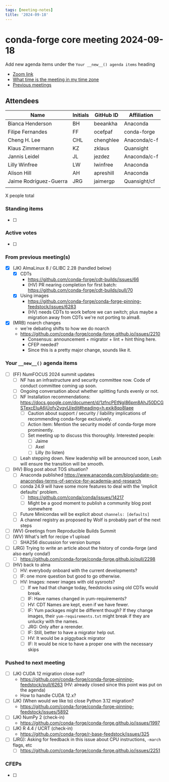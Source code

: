 ```yaml
---
tags: [meeting-notes]
title: '2024-09-18'
---
```

# conda-forge core meeting 2024-09-18

Add new agenda items under the `Your __new__() agenda items` heading

- [Zoom link](https://zoom.us/j/9138593505?pwd=SWh3dE1IK05LV01Qa0FJZ1ZpMzJLZz09)
- [What time is the meeting in my time zone](https://dateful.com/convert/utc?t=5pm)
- [Previous meetings](https://conda-forge.org/community/minutes/)

## Attendees

| Name                    | Initials | GitHub ID        | Affiliation                 |
| ----------------------- | -------- | ---------------  | --------------------------- |
| Bianca Henderson        | BH       | beeankha         | Anaconda                    |
| Filipe Fernandes        | FF       | ocefpaf          | conda-forge                 |
| Cheng H. Lee            | CHL      | chenghlee        | Anaconda/c-f                |
| Klaus Zimmermann        | KZ       | zklaus           | Quansight                   |
| Jannis Leidel           | JL       | jezdez           | Anaconda/c-f                |
| Lilly Winfree           | LW       | lwinfree         | Anaconda                    |
| Alison Hill             | AH       | apreshill        | Anaconda                    |
| Jaime Rodríguez-Guerra  | JRG      | jaimergp         | Quansight/cf                |
|                         |          |                  |                             |

X people total

### Standing items

- [ ]

### Active votes

- [ ]

### From previous meeting(s)

- [x] (JK) AlmaLinux 8 / GLIBC 2.28 (handled below)
  - [x] CDTs
    - https://github.com/conda-forge/cdt-builds/issues/66
    - (HV) PR nearing completion for first batch: https://github.com/conda-forge/cdt-builds/pull/70
  - [x] Using images
    - https://github.com/conda-forge/conda-forge-pinning-feedstock/issues/6283
    - (HV) needs CDTs to work before we can switch; plus maybe a migration away from CDTs we're not porting to alma8.
- [x] (MRB) noarch changes
    - we're debating shifts to how we do noarch
    - https://github.com/conda-forge/conda-forge.github.io/issues/2210
        - Consensus: announcement + migrator + lint + hint thing here.
        - CFEP needed?
        - Since this is a pretty major change, sounds like it.

### Your `__new__()` agenda items

- [ ] (FF) NumFOCUS 2024 summit updates
    - [ ] NF has an infrastructure and security committee now. Code of conduct committee coming up soon.
    - [ ] Ongoing conversation about whether splitting funds evenly or not.
    - [ ] NF Installation recommendations: https://docs.google.com/document/d/1zfncPEtNgI86pm8AhJ50DCGSTexcEIuA6jUofy2yqvU/edit#heading=h.exik8qo8laee
        - [ ] Caution about support / security / liability implications of recommending conda-forge exclusively.
        - [ ] Action item: Mention the security model of conda-forge more prominently.
        - [ ] Set meeting up to discuss this thoroughly. Interested people:
            - [ ] Jaime
            - [ ] Axel
            - [ ] Lilly (to listen)
    - [ ] Leah stepping down. New leadership will be announced soon, Leah will ensure the transition will be smooth.
- [ ] (HV) Blog post about TOS situation?
    - [ ] Anaconda published https://www.anaconda.com/blog/update-on-anacondas-terms-of-service-for-academia-and-research
    - [ ] conda 24.9 will have some more features to deal with the 'implicit defaults' problem.
        - [ ] https://github.com/conda/conda/issues/14217
        - [ ] Might be a good moment to publish a community blog post somewhere
    - [ ] Future Minicondas will be explicit about `channels: [defaults]`
    - [ ] A channel registry as proposed by Wolf is probably part of the next steps
- [ ] (WV) Greetings from Reproducible Builds Summit
- [ ] (WV) What's left for recipe v1 upload
    - [ ] SHA256 discussion for version bumps
- [ ] (JRG) Trying to write an article about the history of conda-forge (and also early conda!)
    - [ ] https://github.com/conda-forge/conda-forge.github.io/pull/2298
- [ ] (HV) back to alma
    - [ ] HV: everybody onboard with the current developments?
    - [ ] IF: one more question but good to go otherwise.
    - [ ] HV: Images: newer images with old sysroots?
        - [ ] If we had that change today, feedstocks using old CDTs would break.
        - [ ] IF: Have names changed in yum-requirements?
        - [ ] HV: CDT Names are kept, even if we have fewer. 
        - [ ] IF: Yum packages might be different though? If they change images, their `yum-requirements.txt` might break if they are unlucky with the names.
        - [ ] JRG: Only after a rerender.
        - [ ] IF: Still, better to have a migrator help out.
        - [ ] HV: It would be a piggyback migrator
        - [ ] IF: It would be nice to have a proper one with the necessary skips

### Pushed to next meeting

- [ ] (JK) CUDA 12 migration close out?
  - https://github.com/conda-forge/conda-forge-pinning-feedstock/pull/6263 (HV: already closed since this point was put on the agenda)
  - How to handle CUDA 12.x?
- [ ] (JK) (When would we like to) close Python 3.12 migration?
  - https://github.com/conda-forge/conda-forge-pinning-feedstock/issues/5892
- [ ] (JK) NumPy 2 (check-in)
  - https://github.com/conda-forge/conda-forge.github.io/issues/1997
- [ ] (JK) R 4.4 / UCRT (check-in)
  - https://github.com/conda-forge/r-base-feedstock/issues/325
- [ ] (JRG): Asking for feedback in this issue about CPU instructions, `-march` flags, etc
    - [ ] https://github.com/conda-forge/conda-forge.github.io/issues/2251

### CFEPs

- [ ]
